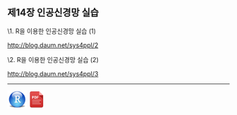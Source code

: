 ## 제14장 인공신경망 실습



\1. R을 이용한 인공신경망 실습 (1)

http://blog.daum.net/sys4ppl/2



\2. R을 이용한 인공신경망 실습 (2)

http://blog.daum.net/sys4ppl/3







------

 <img src="images/R.png" alt="R" style="zoom:80%;" /> <img src="images/pdf_image.png" alt="pdf_image" style="zoom:80%;" />